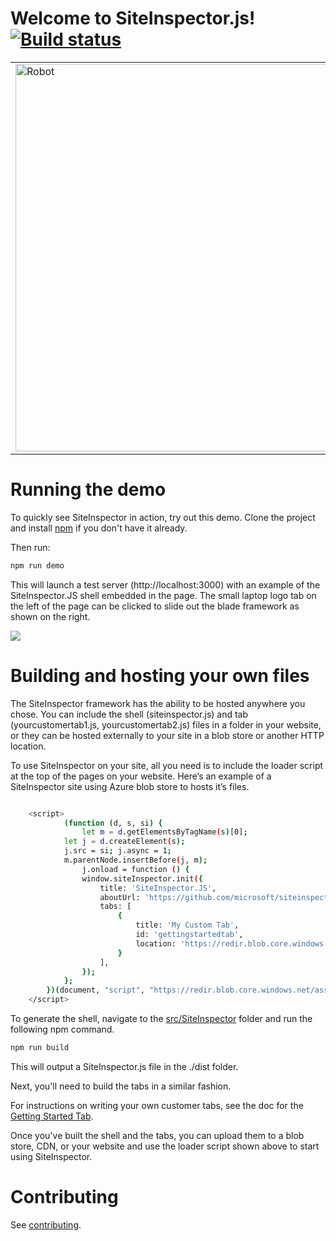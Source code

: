 
# Welcome to SiteInspector.js!&nbsp;&nbsp;&nbsp; [![Build status](https://siteinspector.visualstudio.com/SiteInspector/_apis/build/status/SiteInspector-Master%20build?branch=master)](https://siteinspector.visualstudio.com/SiteInspector/_build/latest?definitionId=1&branch=master)

<table>
  <tr>
    <td><img src="https://redir.blob.core.windows.net/assets/SILogoGithub.png" alt="Robot" width="620" style="float:left; margin-right:20pt"/></td>
    <td>SiteInspector.js is a framework for a lightweight pane that slides out from the side of your browser 
window and can be used to enhance any web site or portal with additional, contextual content. Use it
to display usage statistics, expose diagnostic tools, show performance analytics, or any other useful 
information to help you manage and maintain your site.</td>
  </tr>  
</table>

# Running the demo

To quickly see SiteInspector in action, try out this demo. Clone the project and install [npm](https://github.com/npm/cli) if you don't have it already. 

Then run:


```sh
npm run demo
```

This will launch a test server (http://localhost:3000) with an example of the SiteInspector.JS shell embedded in the page. The small laptop logo tab on the left of the page can be clicked to slide out the blade framework as shown on the right.

<img src="https://redir.blob.core.windows.net/assets/GitHubSICapture.PNG">

# Building and hosting your own files

The SiteInspector framework has the ability to be hosted anywhere you chose. You can include the shell (siteinspector.js) and tab (yourcustomertab1.js, yourcustomertab2.js) files in a folder in your website, or they can be hosted externally to your site in a blob store or another HTTP location.

To use SiteInspector on your site, all you need is to include the loader script at the top of the pages on your website. Here’s an example of a SiteInspector site using Azure blob store to hosts it’s files.


```sh

    <script>
            (function (d, s, si) {
                let m = d.getElementsByTagName(s)[0];
            let j = d.createElement(s);
            j.src = si; j.async = 1;
            m.parentNode.insertBefore(j, m);
                j.onload = function () {
                window.siteInspector.init({
                    title: 'SiteInspector.JS',
                    aboutUrl: 'https://github.com/microsoft/siteinspector',
                    tabs: [
                        {
                            title: 'My Custom Tab',
                            id: 'gettingstartedtab',
                            location: 'https://redir.blob.core.windows.net/assets/gettingStartedTab.js',
                        }
                    ],
                });
            };
        })(document, "script", "https://redir.blob.core.windows.net/assets/siteinspector.js");
    </script>
```
To generate the shell, navigate to the [src/SiteInspector](src/SiteInspector) folder and run the following npm command.

```sh
npm run build
```

This will output a SiteInspector.js file in the ./dist folder.

Next, you'll need to build the tabs in a similar fashion. 

For instructions on writing your own customer tabs, see the doc for the [Getting Started Tab](src/Tabs/GettingStartedTab/README.md).

Once you've built the shell and the tabs, you can upload them to a blob store, CDN, or your website and use the loader script shown above to start using SiteInspector.

# Contributing

See [contributing](contributing.md).